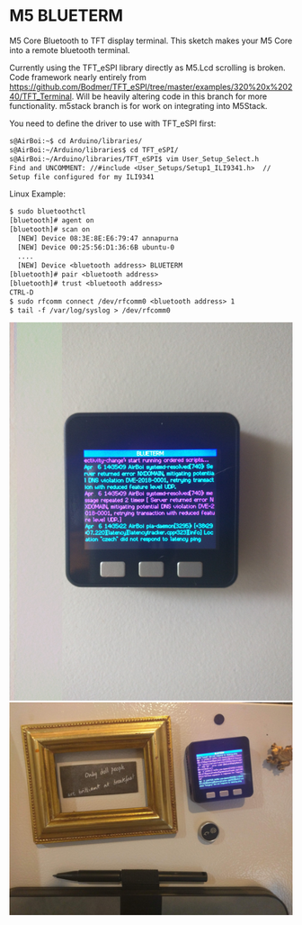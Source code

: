 # M5 BLUETERM
M5 Core Bluetooth to TFT display terminal. This sketch makes your M5 Core into a remote bluetooth terminal.

Currently using the TFT_eSPI library directly as M5.Lcd scrolling is broken. Code framework nearly entirely from https://github.com/Bodmer/TFT_eSPI/tree/master/examples/320%20x%20240/TFT_Terminal. Will be heavily altering code in this branch for more functionality. m5stack branch is for work on integrating into M5Stack.

You need to define the driver to use with TFT_eSPI first:
```
s@AirBoi:~$ cd Arduino/libraries/
s@AirBoi:~/Arduino/libraries$ cd TFT_eSPI/
s@AirBoi:~/Arduino/libraries/TFT_eSPI$ vim User_Setup_Select.h 
Find and UNCOMMENT: //#include <User_Setups/Setup1_ILI9341.h>  // Setup file configured for my ILI9341
```

Linux Example:
```
$ sudo bluetoothctl
[bluetooth]# agent on
[bluetooth]# scan on
  [NEW] Device 08:3E:8E:E6:79:47 annapurna
  [NEW] Device 00:25:56:D1:36:6B ubuntu-0
  ....
  [NEW] Device <bluetooth address> BLUETERM
[bluetooth]# pair <bluetooth address>
[bluetooth]# trust <bluetooth address>
CTRL-D
$ sudo rfcomm connect /dev/rfcomm0 <bluetooth address> 1
$ tail -f /var/log/syslog > /dev/rfcomm0
```

![Example1](images/IMG_20190406_143541.jpg)
![Example2](images/IMG_20190406_143720.jpg)
